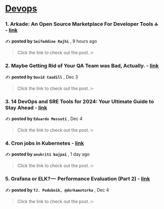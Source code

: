 
<h1><a href=https://medium.com/tag/devops/recommended target="_blank" rel="noopener noreferrer">Devops</a></h1>
<h3>1. Arkade: An Open Source Marketplace For Developer Tools 🔝 - <a href=https://medium.com/itnext/arkade-an-open-source-marketplace-for-developer-tools-af0a7f44103c?source=tag_recommended_feed---------0-84----------devops----------5554c4e8_d1de_4ff0_a1b6_211675871eb9------- target="_blank" rel="noopener noreferrer">link</a></h3>

✍️ **posted by `Seifeddine Rajhi`** <date> , 9 hours ago</date>

<blockquote>Click the link to check out the post. ⌲</blockquote>

<h3>2. Maybe Getting Rid of Your QA Team was Bad, Actually. - <a href=https://medium.com/@davidkcaudill/maybe-getting-rid-of-your-qa-team-was-bad-actually-52c408bd048b?source=tag_recommended_feed---------1-107----------devops----------5554c4e8_d1de_4ff0_a1b6_211675871eb9------- target="_blank" rel="noopener noreferrer">link</a></h3>

✍️ **posted by `David Caudill`** <date> , Dec 3</date>

<blockquote>Click the link to check out the post. ⌲</blockquote>

<h3>3. 14 DevOps and SRE Tools for 2024: Your Ultimate Guide to Stay Ahead - <a href=https://medium.com/statuspal/14-devops-and-sre-tools-for-2024-your-ultimate-guide-to-stay-ahead-f77bbf4b0eb8?source=tag_recommended_feed---------2-85----------devops----------5554c4e8_d1de_4ff0_a1b6_211675871eb9------- target="_blank" rel="noopener noreferrer">link</a></h3>

✍️ **posted by `Eduardo Messuti`** <date> , Dec 4</date>

<blockquote>Click the link to check out the post. ⌲</blockquote>

<h3>4. Cron jobs in Kubernetes - <a href=https://medium.com/@anukriti67/cron-jobs-in-kubernetes-39741a6830be?source=tag_recommended_feed---------3-84----------devops----------5554c4e8_d1de_4ff0_a1b6_211675871eb9------- target="_blank" rel="noopener noreferrer">link</a></h3>

✍️ **posted by `anukriti bajpai`** <date> , 1 day ago</date>

<blockquote>Click the link to check out the post. ⌲</blockquote>

<h3>5. Grafana or ELK? —  Performance Evaluation (Part 2) - <a href=https://medium.com/gitconnected/grafana-or-elk-performance-evaluation-part-2-65c8ace147ae?source=tag_recommended_feed---------4-107----------devops----------5554c4e8_d1de_4ff0_a1b6_211675871eb9------- target="_blank" rel="noopener noreferrer">link</a></h3>

✍️ **posted by `TJ. Podobnik, @dorkamotorka`** <date> , Dec 4</date>

<blockquote>Click the link to check out the post. ⌲</blockquote>

